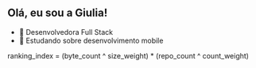 ## Olá, eu sou a Giulia!

- 🔭 Desenvolvedora Full Stack
- 🌱 Estudando sobre desenvolvimento mobile

ranking_index = (byte_count ^ size_weight) * (repo_count ^ count_weight)
